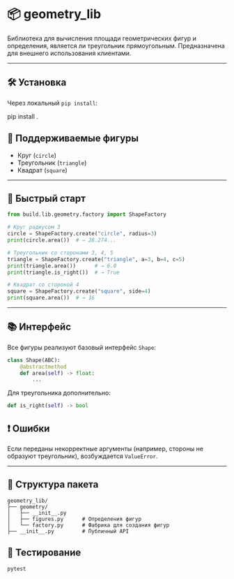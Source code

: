 # 📦 geometry_lib

Библиотека для вычисления площади геометрических фигур и определения, является ли треугольник прямоугольным. Предназначена для внешнего использования клиентами.

---

## 🛠 Установка

Через локальный `pip install`:

pip install .

## 📌 Поддерживаемые фигуры

- Круг (`circle`)
- Треугольник (`triangle`)
- Квадрат (`square`)

---

## 🚀 Быстрый старт

```python
from build.lib.geometry.factory import ShapeFactory

# Круг радиусом 3
circle = ShapeFactory.create("circle", radius=3)
print(circle.area())  # → 28.274...

# Треугольник со сторонами 3, 4, 5
triangle = ShapeFactory.create("triangle", a=3, b=4, c=5)
print(triangle.area())      # → 6.0
print(triangle.is_right())  # → True

# Квадрат со стороной 4
square = ShapeFactory.create("square", side=4)
print(square.area())  # → 16
```

---

## 📚 Интерфейс

Все фигуры реализуют базовый интерфейс `Shape`:

```python
class Shape(ABC):
    @abstractmethod
    def area(self) -> float:
        ...
```

Для треугольника дополнительно:

```python
def is_right(self) -> bool
```

## ❗ Ошибки

Если переданы некорректные аргументы (например, стороны не образуют треугольник), возбуждается `ValueError`.

---

## 📁 Структура пакета

```
geometry_lib/
├── geometry/
│   ├── __init__.py
│   ├── figures.py      # Определения фигур
│   └── factory.py      # Фабрика для создания фигур
├── __init__.py         # Публичный API
```

## 🧪 Тестирование

```bash
pytest
```
